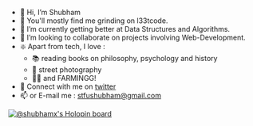 - 👋 Hi, I’m Shubham
- 👀 You'll mostly find me grinding on l33tcode.
- 🌱 I’m currently getting better at Data Structures and Algorithms.
- 💞️ I’m looking to collaborate on projects involving Web-Development.
- ❇️ Apart from tech, I love :
     - 📚 reading books on philosophy, psychology and history
     - 📸 street photography 
     - 🧑‍🌾 and FARMINGG!
- 🐤 Connect with me on [twitter](https://twitter.com/shubhamxtha)
- 📫 or E-mail me : stfushubham@gmail.com

[![@shubhamx's Holopin board](https://holopin.io/api/user/board?user=shubhamx)](https://holopin.io/@shubhamx)

<!---
shubhamxthakur/shubhamxthakur is a ✨ special ✨ repository because its `README.md` (this file) appears on your GitHub profile.
You can click the Preview link to take a look at your changes.
--->
